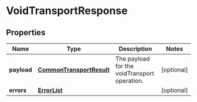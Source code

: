 
# VoidTransportResponse

## Properties
Name | Type | Description | Notes
------------ | ------------- | ------------- | -------------
**payload** | [**CommonTransportResult**](CommonTransportResult.md) | The payload for the voidTransport operation. |  [optional]
**errors** | [**ErrorList**](../ErrorList.md) |  |  [optional]



